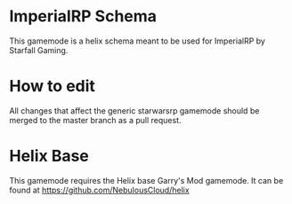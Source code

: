 
# ImperialRP Schema

This gamemode is a helix schema meant to be used for ImperialRP by Starfall Gaming.

# How to edit

All changes that affect the generic starwarsrp gamemode should be merged to the master branch as a pull request.

# Helix Base

This gamemode requires the Helix base Garry's Mod gamemode.
It can be found at https://github.com/NebulousCloud/helix
